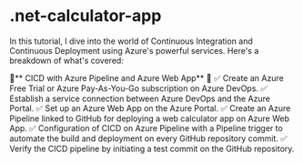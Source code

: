 # .net-calculator-app


In this tutorial, I dive into the world of Continuous Integration and Continuous Deployment using Azure's powerful services. Here's a breakdown of what's covered:

🔧** CICD with Azure Pipeline and Azure Web App** 🔧
✅ Create an Azure Free Trial or Azure Pay-As-You-Go subscription on Azure DevOps.
✅ Establish a service connection between Azure DevOps and the Azure Portal.
✅ Set up an Azure Web App on the Azure Portal.
✅ Create an Azure Pipeline linked to GitHub for deploying a web calculator app on Azure Web App.
✅ Configuration of CICD on Azure Pipeline with a Pipeline trigger to automate the build and deployment on every GitHub repository commit.
✅ Verify the CICD pipeline by initiating a test commit on the GitHub repository.
